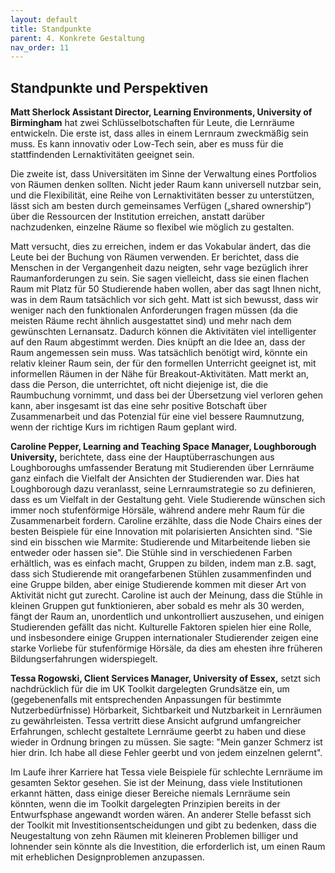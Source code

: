```yaml
---
layout: default
title: Standpunkte
parent: 4. Konkrete Gestaltung
nav_order: 11
---
```


## Standpunkte und Perspektiven

**Matt Sherlock Assistant Director, Learning Environments, University of Birmingham**
hat zwei Schlüsselbotschaften für Leute, die Lernräume
entwickeln. Die erste ist, dass alles in einem Lernraum zweckmäßig sein
muss. Es kann innovativ oder Low-Tech sein, aber es muss für die
stattfindenden Lernaktivitäten geeignet sein.

Die zweite ist, dass Universitäten im Sinne der Verwaltung eines
Portfolios von Räumen denken sollten. Nicht jeder Raum kann universell
nutzbar sein, und die Flexibilität, eine Reihe von Lernaktivitäten
besser zu unterstützen, lässt sich am besten durch gemeinsames Verfügen
(„shared ownership“) über die Ressourcen der Institution erreichen,
anstatt darüber nachzudenken, einzelne Räume so flexibel wie möglich zu
gestalten.

Matt versucht, dies zu erreichen, indem er das Vokabular ändert, das die
Leute bei der Buchung von Räumen verwenden. Er berichtet, dass die
Menschen in der Vergangenheit dazu neigten, sehr vage bezüglich ihrer
Raumanforderungen zu sein. Sie sagen vielleicht, dass sie einen flachen
Raum mit Platz für 50 Studierende haben wollen, aber das sagt Ihnen
nicht, was in dem Raum tatsächlich vor sich geht. Matt ist sich bewusst,
dass wir weniger nach den funktionalen Anforderungen fragen müssen (da
die meisten Räume recht ähnlich ausgestattet sind) und mehr nach dem
gewünschten Lernansatz. Dadurch können die Aktivitäten viel
intelligenter auf den Raum abgestimmt werden. Dies knüpft an die Idee
an, dass der Raum angemessen sein muss. Was tatsächlich benötigt wird,
könnte ein relativ kleiner Raum sein, der für den formellen Unterricht
geeignet ist, mit informellen Räumen in der Nähe für
Breakout-Aktivitäten. Matt merkt an, dass die Person, die unterrichtet,
oft nicht diejenige ist, die die Raumbuchung vornimmt, und dass bei der
Übersetzung viel verloren gehen kann, aber insgesamt ist das eine sehr
positive Botschaft über Zusammenarbeit und das Potenzial für eine viel
bessere Raumnutzung, wenn der richtige Kurs im richtigen Raum geplant
wird.

**Caroline Pepper, Learning and Teaching Space Manager, Loughborough University,** berichtete, dass eine der Hauptüberraschungen aus
Loughboroughs umfassender Beratung mit Studierenden über Lernräume ganz
einfach die Vielfalt der Ansichten der Studierenden war. Dies hat
Loughborough dazu veranlasst, seine Lernraumstrategie so zu definieren,
dass es um Vielfalt in der Gestaltung geht. Viele Studierende wünschen
sich immer noch stufenförmige Hörsäle, während andere mehr Raum für die
Zusammenarbeit fordern. Caroline erzählte, dass die Node Chairs eines
der besten Beispiele für eine Innovation mit polarisierten Ansichten
sind. "Sie sind ein bisschen wie Marmite: Studierende und Mitarbeitende
lieben sie entweder oder hassen sie". Die Stühle sind in verschiedenen
Farben erhältlich, was es einfach macht, Gruppen zu bilden, indem man
z.B. sagt, dass sich Studierende mit orangefarbenen Stühlen
zusammenfinden und eine Gruppe bilden, aber einige Studierende kommen
mit dieser Art von Aktivität nicht gut zurecht. Caroline ist auch der
Meinung, dass die Stühle in kleinen Gruppen gut funktionieren, aber
sobald es mehr als 30 werden, fängt der Raum an, unordentlich und
unkontrolliert auszusehen, und einigen Studierenden gefällt das nicht.
Kulturelle Faktoren spielen hier eine Rolle, und insbesondere einige
Gruppen internationaler Studierender zeigen eine starke Vorliebe für
stufenförmige Hörsäle, da dies am ehesten ihre früheren
Bildungserfahrungen widerspiegelt.

**Tessa Rogowski, Client Services Manager, University of Essex,** setzt
sich nachdrücklich für die im UK Toolkit dargelegten Grundsätze ein,
um (gegebenenfalls mit entsprechenden Anpassungen für bestimmte
Nutzerbedürfnisse) Hörbarkeit, Sichtbarkeit und Nutzbarkeit in
Lernräumen zu gewährleisten. Tessa vertritt diese Ansicht aufgrund
umfangreicher Erfahrungen, schlecht gestaltete Lernräume geerbt zu haben
und diese wieder in Ordnung bringen zu müssen. Sie sagte: "Mein ganzer
Schmerz ist hier drin. Ich habe all diese Fehler geerbt und von jedem
einzelnen gelernt".

Im Laufe ihrer Karriere hat Tessa viele Beispiele für schlechte
Lernräume im gesamten Sektor gesehen. Sie ist der Meinung, dass viele
Institutionen erkannt hätten, dass einige dieser Bereiche niemals
Lernräume sein könnten, wenn die im Toolkit dargelegten Prinzipien
bereits in der Entwurfsphase angewandt worden wären. An anderer Stelle
befasst sich der Toolkit mit Investitionsentscheidungen und gibt zu
bedenken, dass die Neugestaltung von zehn Räumen mit kleineren Problemen
billiger und lohnender sein könnte als die Investition, die erforderlich
ist, um einen Raum mit erheblichen Designproblemen anzupassen.
